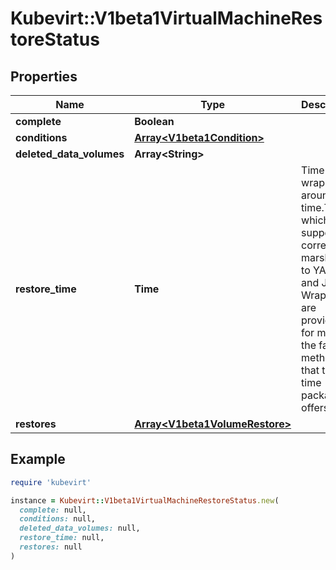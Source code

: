 # Kubevirt::V1beta1VirtualMachineRestoreStatus

## Properties

| Name | Type | Description | Notes |
| ---- | ---- | ----------- | ----- |
| **complete** | **Boolean** |  | [optional] |
| **conditions** | [**Array&lt;V1beta1Condition&gt;**](V1beta1Condition.md) |  | [optional] |
| **deleted_data_volumes** | **Array&lt;String&gt;** |  | [optional] |
| **restore_time** | **Time** | Time is a wrapper around time.Time which supports correct marshaling to YAML and JSON.  Wrappers are provided for many of the factory methods that the time package offers. | [optional] |
| **restores** | [**Array&lt;V1beta1VolumeRestore&gt;**](V1beta1VolumeRestore.md) |  | [optional] |

## Example

```ruby
require 'kubevirt'

instance = Kubevirt::V1beta1VirtualMachineRestoreStatus.new(
  complete: null,
  conditions: null,
  deleted_data_volumes: null,
  restore_time: null,
  restores: null
)
```

